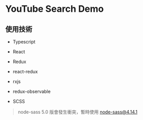 # YouTube Search Demo

## 使用技術

+ Typescript
+ React
+ Redux
+ react-redux

+ rxjs
+ redux-observable


+ SCSS

> node-sass 5.0 版會發生衝突，暫時使用 node-sass@4.14.1